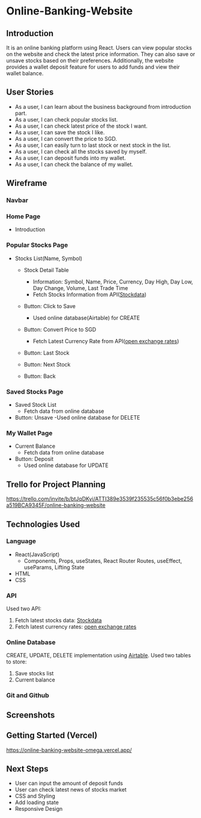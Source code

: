 # Online-Banking-Website

## Introduction

It is an online banking platform using React. Users can view popular stocks on the website and check the latest price information. They can also save or unsave stocks based on their preferences. Additionally, the website provides a wallet deposit feature for users to add funds and view their wallet balance.

## User Stories

- As a user, I can learn about the business background from introduction part.
- As a user, I can check popular stocks list.
- As a user, I can check latest price of the stock I want.
- As a user, I can save the stock I like.
- As a user, I can convert the price to SGD.
- As a user, I can easily turn to last stock or next stock in the list.
- As a user, I can check all the stocks saved by myself.
- As a user, I can deposit funds into my wallet.
- As a user, I can check the balance of my wallet.

## Wireframe

### Navbar

### Home Page

- Introduction

### Popular Stocks Page

- Stocks List(Name, Symbol)

  - Stock Detail Table

    - Information: Symbol, Name, Price, Currency, Day High, Day Low, Day Change, Volume, Last Trade Time
    - Fetch Stocks Information from API([Stockdata](https://api.stockdata.org))

  - Button: Click to Save

    - Used online database(Airtable) for CREATE

  - Button: Convert Price to SGD
    - Fetch Latest Currency Rate from API([open exchange rates](https://openexchangerates.org))
  - Button: Last Stock
  - Button: Next Stock
  - Button: Back

### Saved Stocks Page

- Saved Stock List
  - Fetch data from online database
- Button: Unsave
  -Used online database for DELETE

### My Wallet Page

- Current Balance
  - Fetch data from online database
- Button: Deposit
  - Used online database for UPDATE

## Trello for Project Planning

https://trello.com/invite/b/btJqDKyi/ATTI389e3539f235535c56f0b3ebe256a519BCA9345F/online-banking-website

## Technologies Used

### Language

- React(JavaScript)
  - Components, Props, useStates, React Router Routes, useEffect, useParams, Lifting State
- HTML
- CSS

### API

Used two API:

1. Fetch latest stocks data:
   [Stockdata](https://api.stockdata.org)
2. Fetch latest currency rates:
   [open exchange rates](https://openexchangerates.org)

### Online Database

CREATE, UPDATE, DELETE implementation using [Airtable](https://airtable.com/developers). Used two tables to store:

1. Save stocks list
2. Current balance

### Git and Github

## Screenshots

## Getting Started (Vercel)

https://online-banking-website-omega.vercel.app/

## Next Steps

- User can input the amount of deposit funds
- User can check latest news of stocks market
- CSS and Styling
- Add loading state
- Responsive Design
